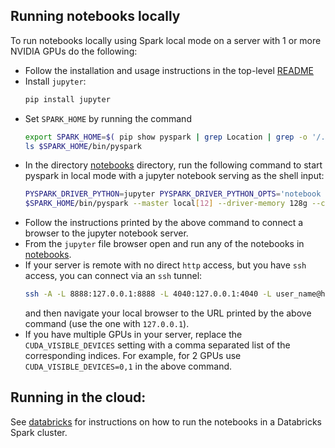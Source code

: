 ## Running notebooks locally
To run notebooks locally using Spark local mode on a server with 1 or more NVIDIA GPUs do the following:
- Follow the installation and usage instructions in the top-level [README](../../README.md) 
- Install `jupyter`:
    ```bash
    pip install jupyter
    ```
- Set `SPARK_HOME` by running the command 
    ```bash
    export SPARK_HOME=$( pip show pyspark | grep Location | grep -o '/.*' )/pyspark
    ls $SPARK_HOME/bin/pyspark
    ```
- In the directory [notebooks](../notebooks) directory, run the following command to start pyspark in local mode with a jupyter notebook serving as the shell input:
    ```bash
    PYSPARK_DRIVER_PYTHON=jupyter PYSPARK_DRIVER_PYTHON_OPTS='notebook --ip=0.0.0.0' CUDA_VISIBLE_DEVICES=0 \
    $SPARK_HOME/bin/pyspark --master local[12] --driver-memory 128g --conf spark.sql.execution.arrow.pyspark.enabled=true
    ```
- Follow the instructions printed by the above command to connect a browser to the jupyter notebook server.
- From the `jupyter` file browser open and run any of the notebooks in [notebooks](../notebooks).
- If your server is remote with no direct `http` access, but you have `ssh` access, you can connect via an `ssh` tunnel:
    ```bash
    ssh -A -L 8888:127.0.0.1:8888 -L 4040:127.0.0.1:4040 -L user_name@host
    ```
    and then navigate your local browser to the URL printed by the above command (use the one with `127.0.0.1`).
- If you have multiple GPUs in your server, replace the `CUDA_VISIBLE_DEVICES` setting with a comma separated list of the corresponding indices.  For example, for 2 GPUs use `CUDA_VISIBLE_DEVICES=0,1` in the above command.


## Running in the cloud:
See [databricks](databricks/README.md) for instructions on how to run the notebooks in a Databricks Spark cluster.

